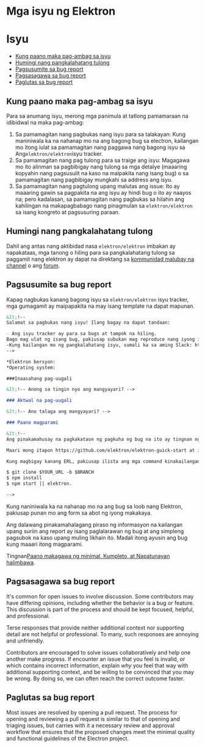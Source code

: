 # Mga isyu ng Elektron

# Isyu

* [Kung paano maka pag-ambag sa isyu](#how-to-contribute-in-issues)
* [Humingi nang pangkalahatang tulong](#asking-for-general-help)
* [Pagsusumite sa bug report](#submitting-a-bug-report)
* [Pagsasagawa sa bug report](#triaging-a-bug-report)
* [Paglutas sa bug report](#resolving-a-bug-report)

## Kung paano maka pag-ambag sa isyu

Para sa anumang isyu, merong mga panimula at tatlong pamamaraan na idibidwal na maka pag-ambag:

1. Sa pamamagitan nang pagbukas nang isyu para sa talakayan: Kung maniniwala ka na nahanap mo na ang bagong bug sa electron, kailangan mo itong iulat sa pamamagitan nang paggawa nang bagong isyu sa Ang`elektron/elektron`isyu tracker.
2. Sa pamamagitan nang pag tulong para sa traige ang isyu: Magagawa mo ito alinman sa pagbibigay nang tulong sa mga detalye (maaaring kopyahin nang pagsusulit na kaso na maipakita nang isang bug) o sa pamamagitan nang pagbibigay mungkahi sa address ang isyu.
3. Sa pamamagitan nang pagtulong upang malutas ang issue: Ito ay maaaring gawin sa pagpakita na ang isyu ay hindi bug o ito ay naayos na; pero kadalasan, sa pamamagitan nang pagbukas sa hilahin ang kahilingan na makapagbabago nang pinagmulan sa `elektron/elektron` sa isang kongreto at pagsusuring paraan.

## Humingi nang pangkalahatang tulong

Dahil ang antas nang aktibidad nasa `elektron/elektron` imbakan ay napakataas, mga tanong o hiling para sa pangkalahatang tulong sa paggamit nang elektron ay dapat na direktang sa [kommunidad malubay na channel](https://atomio.slack.com) o ang [forum](https://discuss.atom.io/c/electron).

## Pagsusumite sa bug report

Kapag nagbukas kanang bagong isyu sa `elektron/elektron` isyu tracker, mga gumagamit ay maipapakita na may isang template na dapat mapunan.

```markdown
&It;!--
Salamat sa pagbukas nang isyu! Ilang bagay na dapat tandaan:

- Ang isyu tracker ay para sa bugs at tampok na hiling.
Bago mag ulat ng isang bug, pakiusap subukan mag reproduce nang iyong isyu laban sa pinakabagong  bersyon ng Elektron.
-Kung kailangan mo ng pangkalahatang isyu, sumali ka sa aming Slack: http://atom-slack.herokuapp.com
-->

*Elektron bersyon:
*Operating system:

###Inaasahang pag-uugali

&It;!-- Anong sa tingin nyo ang mangyayari? -->

### Aktwal na pag-uugali

&It;!-- Ano talaga ang mangyayari? -->

### Paano magparami

&It;!--
Ang pinakamahusay na pagkakataon ng pagkuha ng bug na ito ay tingnan ng mabilis ay upang magbigay ng imbakan na maaring kopyahin at patakbuhin.

Maari mong itapon https://github.com/elektron/elektron-guick-start at isama ang link sa iyong pagbabago.

Kung magbigay kanang ERL, pakiusap ilista ang mga command kinakailangan upang i clone/setup/run your repo e.g.

$ git clone $YOUR_URL -b $BRANCH
$ npm install
$ npm start || elektron.

-->
```

Kung naniniwala ka na nahanap mo na ang bug sa loob nang Elektron, pakiusap punan mo ang form sa abot ng iyong makakaya.

Ang dalawang pinakamahalagang piraso ng informasyon na kailangan upang suriin ang report ay isang paglalarawan ng bug at ang simpleng pagsubok na kaso upang muling likhain ito. Madali itong ayusin ang bug kung maaari itong magparami.

Tingnan[Paano makagawa ng minimal, Kumpleto, at Napatunayan halimbawa](https://stackoverflow.com/help/mcve).

## Pagsasagawa sa bug report

It's common for open issues to involve discussion. Some contributors may have differing opinions, including whether the behavior is a bug or feature. This discussion is part of the process and should be kept focused, helpful, and professional.

Terse responses that provide neither additional context nor supporting detail are not helpful or professional. To many, such responses are annoying and unfriendly.

Contributors are encouraged to solve issues collaboratively and help one another make progress. If encounter an issue that you feel is invalid, or which contains incorrect information, explain *why* you feel that way with additional supporting context, and be willing to be convinced that you may be wrong. By doing so, we can often reach the correct outcome faster.

## Paglutas sa bug report

Most issues are resolved by opening a pull request. The process for opening and reviewing a pull request is similar to that of opening and triaging issues, but carries with it a necessary review and approval workflow that ensures that the proposed changes meet the minimal quality and functional guidelines of the Electron project.
